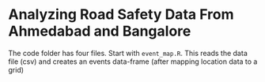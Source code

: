 # Analyzing Road Safety Data From Ahmedabad and Bangalore

The code folder has four files. Start with `event_map.R`. This reads the data file (csv) and creates an events data-frame (after mapping location data to a grid)